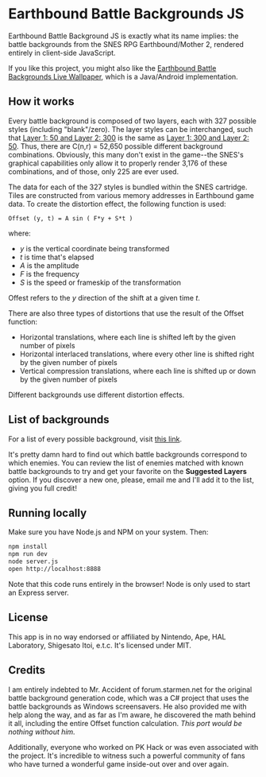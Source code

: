 Earthbound Battle Backgrounds JS
============================================

Earthbound Battle Background JS is exactly what its name implies: the battle
backgrounds from the SNES RPG Earthbound/Mother 2, rendered entirely in client-side
JavaScript.

If you like this project, you might also like the [Earthbound Battle
Backgrounds Live
Wallpaper](https://github.com/gjtorikian/Earthbound-Battle-Backgrounds/), which
is a Java/Android implementation.

## How it works

Every battle background is composed of two layers, each with 327 possible
styles (including "blank"/zero). The layer styles can be interchanged, such that
[Layer 1: 50 and Layer 2: 300](http://gjtorikian.github.io/Earthbound-Battle-Backgrounds-JS/?layer1=50&layer2=300)
is the same as [Layer 1: 300 and Layer 2: 50](http://gjtorikian.github.io/Earthbound-Battle-Backgrounds-JS/?layer1=300&layer2=50).
Thus, there are C(n,r) = 52,650 possible different background combinations. Obviously,
this many don't exist in the game--the SNES's graphical capabilities only allow it to
properly render 3,176 of these combinations, and of those, only 225 are ever used.

The data for each of the 327 styles is bundled within the SNES cartridge.
Tiles are
constructed from various memory addresses in Earthbound game data. To create
the distortion effect, the following function is used:

```
Offset (y, t) = A sin ( F*y + S*t )
```

where:

*  _y_ is the vertical coordinate being transformed
*  _t_ is time that's elapsed
*  _A_ is the amplitude
*  _F_ is the frequency
*  _S_ is the speed or frameskip of the transformation

Offest refers to the _y_ direction of the shift at a given time _t_.

There are also three types of distortions that use the result of the Offset
function:

*  Horizontal translations, where each line is shifted left by the given number
of pixels
*  Horizontal interlaced translations, where every other line is shifted right
by the given number of pixels
*  Vertical compression translations, where each line is shifted up or down by
the given number of pixels

Different backgrounds use different distortion effects.

## List of backgrounds

For a list of every possible background, visit [this
link](http://gjtorikian.github.io/Earthbound-Battle-Backgrounds-JS/samples).

It's pretty damn hard to find out which battle backgrounds correspond to which
enemies. You can review the list of enemies matched with known battle
backgrounds to try and get your favorite on the **Suggested Layers** option. If
you discover a new one, please, email me and I'll add it to the list, giving
you full credit!

## Running locally

Make sure you have Node.js and NPM on your system. Then:

``` bash
npm install
npm run dev
node server.js
open http://localhost:8888
```

Note that this code runs entirely in the browser! Node is only used to start an
Express server.

## License

This app is in no way endorsed or affiliated by Nintendo, Ape, HAL Laboratory,
Shigesato Itoi, e.t.c. It's licensed under MIT.

## Credits

I am entirely indebted to Mr. Accident of forum.starmen.net for the original
battle background generation code, which was a C# project that uses the battle
backgrounds as Windows screensavers. He also provided me with help along the
way, and as far as I'm aware, he discovered the math behind it all, including
the entire Offset function calculation. *This port would be nothing without
him.*

Additionally, everyone who worked on PK Hack or was even associated with the
project. It's incredible to witness such a powerful community of fans who have
turned a wonderful game inside-out over and over again.
